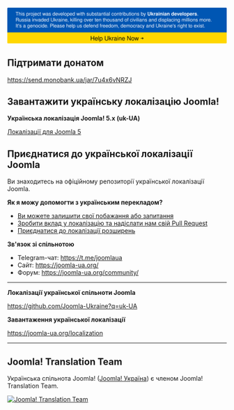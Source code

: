 [![Stand With Ukraine](https://raw.githubusercontent.com/vshymanskyy/StandWithUkraine/main/banner-direct.svg)](https://stand-with-ukraine.pp.ua)

## Підтримати донатом
https://send.monobank.ua/jar/7u4x6vNRZJ

## Завантажити українську локалізацію Joomla!

**Українська локалізація Joomla! 5.x (uk-UA)**

[Локалізації для Joomla 5](https://downloads.joomla.org/language-packs/translations-joomla5/downloads/joomla5-ukrainian)

## Приєднатися до української локалізації Joomla

Ви знаходитесь на офіційному репозиторії української локалізації Joomla.

**Як я можу допомогти з українським перекладом?**
* [Ви можете залишити свої побажання або запитання](https://github.com/Joomla-Ukraine/uk-UA/issues)
* [Зробити вклад у локалізацію та надіслати нам свій Pull Request](https://github.com/Joomla-Ukraine/uk-UA/pulls)
* [Приєднатися до локалізації розширень](https://github.com/Joomla-Ukraine?q=uk-UA)

**Зв'язок зі спільнотою**
* Telegram-чат: https://t.me/joomlaua
* Сайт: https://joomla-ua.org/
* Форум: https://joomla-ua.org/community/

---
**Локалізації української спільноти Joomla**

https://github.com/Joomla-Ukraine?q=uk-UA

**Завантаження української локалізації**

https://joomla-ua.org/localization

---

## Joomla! Translation Team

Українська спільнота Joomla! ([Joomla! Україна](https://joomla-ua.org)) є членом Joomla! Translation Team.

[![Joomla! Translation Team](https://joomla-ua.org/images/joomla_transteam_sm.png)](https://downloads.joomla.org/language-packs/translations-joomla5/downloads/joomla5-ukrainian)
